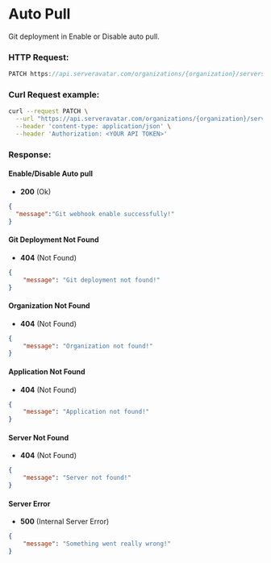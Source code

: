 # Auto Pull

Git deployment in Enable or Disable auto pull.

### HTTP Request:

```js
PATCH https://api.serveravatar.com/organizations/{organization}/servers/{server}/applications/{application}/git/webhook/{status:true,false}
```

### Curl Request example:

```sh
curl --request PATCH \
  --url "https://api.serveravatar.com/organizations/{organization}/servers/{server}/applications/{application}/git/webhook/true" \
  --header 'content-type: application/json' \
  --header 'Authorization: <YOUR API TOKEN>'
```

### Response:

#### Enable/Disable Auto pull

- __200__ (Ok)

``` json
{
  "message":"Git webhook enable successfully!"
}
```

#### Git Deployment Not Found
- __404__ (Not Found)

```json
{
    "message": "Git deployment not found!"
}
```

#### Organization Not Found
- __404__ (Not Found)

```json
{
    "message": "Organization not found!"
}
```

#### Application Not Found
- __404__ (Not Found)

```json
{
    "message": "Application not found!"
}
```

#### Server Not Found
- __404__ (Not Found)

```json
{
    "message": "Server not found!"
}
```

#### Server Error
- __500__ (Internal Server Error)

```json
{
    "message": "Something went really wrong!"
}
```
